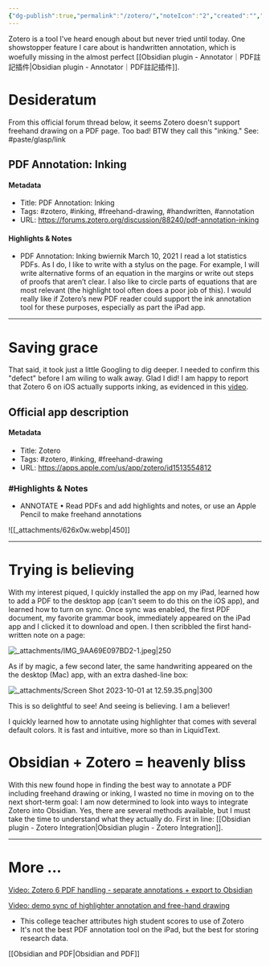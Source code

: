 ```yaml
---
{"dg-publish":true,"permalink":"/zotero/","noteIcon":"2","created":"","updated":""}
---
```


Zotero is a tool I've heard enough about but never tried until today. One showstopper feature I care about is handwritten annotation, which is woefully missing in the almost perfect [[Obsidian plugin - Annotator｜PDF註記插件\|Obsidian plugin - Annotator｜PDF註記插件]].
# Desideratum

From this official forum thread below, it seems Zotero doesn't support freehand drawing on a PDF page. Too bad! BTW they call this "inking." See:
#paste/glasp/link 
## PDF Annotation: Inking

#### Metadata
- Title: PDF Annotation: Inking
- Tags: #zotero, #inking, #freehand-drawing, #handwritten, #annotation
- URL: https://forums.zotero.org/discussion/88240/pdf-annotation-inking
#### Highlights & Notes
- PDF Annotation: Inking bwiernik March 10, 2021 I read a lot statistics PDFs. As I do, I like to write with a stylus on the page. For example, I will write alternative forms of an equation in the margins or write out steps of proofs that aren’t clear. I also like to circle parts of equations that are most relevant (the highlight tool often does a poor job of this). I would really like if Zotero’s new PDF reader could support the ink annotation tool for these purposes, especially as part the iPad app.

---
# Saving grace

That said, it took just a little Googling to dig deeper. I needed to confirm this "defect" before I am wiling to walk away. Glad I did! I am happy to report that Zotero 6 on iOS actually supports inking, as evidenced in this [video](https://www.bilibili.com/video/BV1P54y1N7Gr/?spm_id_from=333.337.search-card.all.click). 

## Official app description
#### Metadata

- Title: ‎Zotero
- Tags: #zotero, #inking, #freehand-drawing
- URL: https://apps.apple.com/us/app/zotero/id1513554812
### #Highlights & Notes

- ANNOTATE  • Read PDFs and add highlights and notes, or use an Apple Pencil to make freehand annotations

![[_attachments/626x0w.webp|450]]

---
# Trying is believing

With my interest piqued, I quickly installed the app on my iPad, learned how to add a PDF to the desktop app (can't seem to do this on the iOS app), and learned how to turn on sync. Once sync was enabled, the first PDF document, my favorite grammar book, immediately appeared on the iPad app and I clicked it to download and open. I then scribbled the first hand-written note on a page:

![_attachments/IMG_9AA69E097BD2-1.jpeg|250](/img/user/_attachments/IMG_9AA69E097BD2-1.jpeg)

As if by magic, a few second later, the same handwriting appeared on the the desktop (Mac) app, with an extra dashed-line box:

![_attachments/Screen Shot 2023-10-01 at 12.59.35.png|300](/img/user/_attachments/Screen%20Shot%202023-10-01%20at%2012.59.35.png)

This is so delightful to see! And seeing is believing. I am a believer!

I quickly learned how to annotate using highlighter that comes with several default colors. It is fast and intuitive, more so than in LiquidText.

# Obsidian + Zotero = heavenly bliss

With this new found hope in finding the best way to annotate a PDF including freehand drawing or inking, I wasted no time in moving on to the next short-term goal: I am now determined to look into ways to integrate Zotero into Obsidian. Yes, there are several methods available, but I must take the time to understand what they actually do. First in line: [[Obsidian plugin - Zotero Integration\|Obsidian plugin - Zotero Integration]].

---
# More ...

[Video: Zotero 6 PDF handling - separate annotations + export to Obsidian](https://www.youtube.com/watch?v=mMpVMuGBGe8)

[Video: demo sync of highlighter annotation and free-hand drawing](https://www.youtube.com/watch?v=dxQxrYCJRvY)
- This college teacher attributes high student scores to use of Zotero
- It's not the best PDF annotation tool on the iPad, but the best for storing research data.

[[Obsidian and PDF\|Obsidian and PDF]]